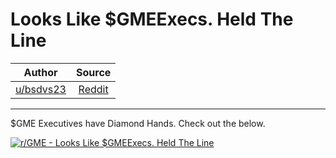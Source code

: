 Looks Like $GMEExecs. Held The Line
===================================

| Author       | Source       | 
| :-------------: |:-------------:|
|  [u/bsdvs23](https://www.reddit.com/user/bsdvs23/) | [Reddit](https://www.reddit.com/r/GME/comments/lhncjx/looks_like_gmeexecs_held_the_line/) | 

---

$GME Executives have Diamond Hands. Check out the below.

[![r/GME - Looks Like $GMEExecs. Held The Line](https://preview.redd.it/ohtmrvawcvg61.jpg?width=847&format=pjpg&auto=webp&s=abc7eb82234c229ba7755fb43df0327bf1fc7517)](https://preview.redd.it/ohtmrvawcvg61.jpg?width=847&format=pjpg&auto=webp&s=abc7eb82234c229ba7755fb43df0327bf1fc7517)
